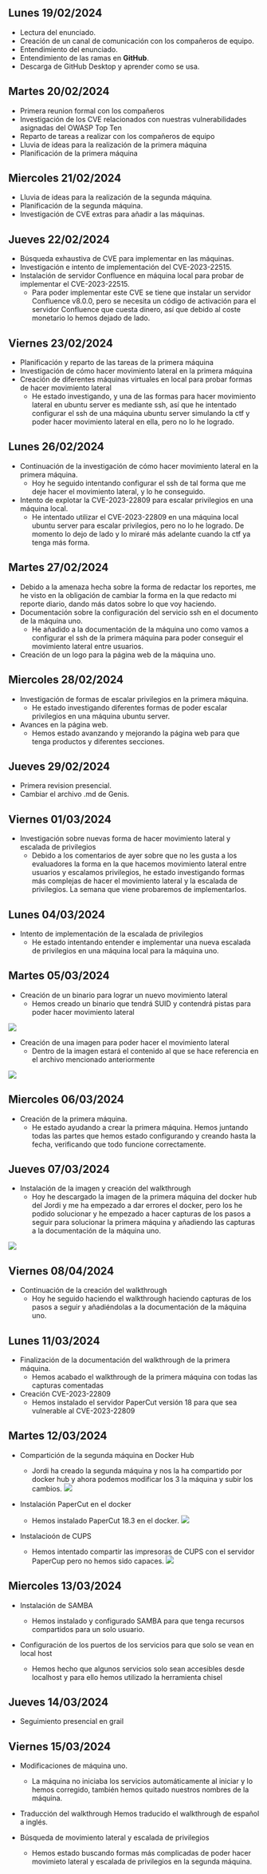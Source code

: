 ## Lunes 19/02/2024

- Lectura del enunciado.
- Creación de un canal de comunicación con los compañeros de equipo.
- Entendimiento del enunciado.
- Entendimiento de las ramas en **GitHub**.
- Descarga de GitHub Desktop y aprender como se usa.

## Martes 20/02/2024

- Primera reunion formal con los compañeros
- Investigación de los CVE relacionados con nuestras vulnerabilidades asignadas del OWASP Top Ten
- Reparto de tareas a realizar con los compañeros de equipo
- Lluvia de ideas para la realización de la primera máquina
- Planificación de la primera máquina

## Miercoles 21/02/2024

- Lluvia de ideas para la realización de la segunda máquina.
- Planificación de la segunda máquina.
- Investigación de CVE extras para añadir a las máquinas.

## Jueves 22/02/2024

- Búsqueda exhaustiva de CVE para implementar en las máquinas.
- Investigación e intento de implementación del CVE-2023-22515.
- Instalación de servidor Confluence en máquina local para probar de implementar el CVE-2023-22515.
    -  Para poder implementar este CVE se tiene que instalar un servidor Confluence v8.0.0, pero se necesita un código de activación para el servidor Confluence que cuesta dinero, así que debido al coste monetario lo hemos dejado de lado.


## Viernes 23/02/2024

- Planificación y reparto de las tareas de la primera máquina
- Investigación de cómo hacer movimiento lateral en la primera máquina
- Creación de diferentes máquinas virtuales en local para probar formas de hacer movimiento lateral
    - He estado investigando, y una de las formas para hacer movimiento lateral en ubuntu server es mediante ssh, así que he intentado configurar el ssh de una máquina ubuntu server simulando la ctf y poder hacer movimiento lateral en ella, pero no lo he logrado.

## Lunes 26/02/2024

- Continuación de la investigación de cómo hacer movimiento lateral en la primera máquina.
    - Hoy he seguido intentando configurar el ssh de tal forma que me deje hacer el movimiento lateral, y lo he conseguido.
- Intento de explotar la CVE-2023-22809 para escalar privilegios en una máquina local.
    - He intentado utilizar el CVE-2023-22809 en una máquina local ubuntu server para escalar privilegios, pero no lo he logrado. De momento lo dejo de lado y lo miraré más adelante cuando la ctf ya tenga más forma.

## Martes 27/02/2024

- Debido a la amenaza hecha sobre la forma de redactar los reportes, me he visto en la obligación de cambiar la forma en la que redacto mi reporte diario, dando más datos sobre lo que voy haciendo.
- Documentación sobre la configuración del servicio ssh en el documento de la máquina uno.
    - He añadido a la documentación de la máquina uno como vamos a configurar el ssh de la primera máquina para poder conseguir el movimiento lateral entre usuarios.
- Creación de un logo para la página web de la máquina uno.

## Miercoles 28/02/2024

- Investigación de formas de escalar privilegios en la primera máquina.
    - He estado investigando diferentes formas de poder escalar privilegios en una máquina ubuntu server.
- Avances en la página web.
    - Hemos estado avanzando y mejorando la página web para que tenga productos y diferentes secciones.

## Jueves 29/02/2024

- Primera revision presencial.
- Cambiar el archivo .md de Genis.

## Viernes 01/03/2024

- Investigación sobre nuevas forma de hacer movimiento lateral y escalada de privilegios
    - Debido a los comentarios de ayer sobre que no les gusta a los evaluadores la forma en la que hacemos movimiento lateral entre usuarios y escalamos privilegios, he estado investigando formas más complejas de hacer el movimiento lateral y la escalada de privilegios. La semana que viene probaremos de implementarlos.

## Lunes 04/03/2024

- Intento de implementación de la escalada de privilegios
    - He estado intentando entender e implementar una nueva escalada de privilegios en una máquina local para la máquina uno.

## Martes 05/03/2024

- Creación de un binario para lograr un nuevo movimiento lateral
    - Hemos creado un binario que tendrá SUID y contendrá pistas para poder hacer movimiento lateral

![](/ReportesDiarios/Joan/img/2024-03-05_18-54.png)

- Creación de una imagen para poder hacer el movimiento lateral
    - Dentro de la imagen estará el contenido al que se hace referencia en el archivo mencionado anteriormente

![](/ReportesDiarios/Joan/img/bee.jpg)

## Miercoles 06/03/2024

- Creación de la primera máquina.
    - He estado ayudando a crear la primera máquina. Hemos juntando todas las partes que hemos estado configurando y creando hasta la fecha, verificando que todo funcione correctamente.

## Jueves 07/03/2024

- Instalación de la imagen y creación del walkthrough
    - Hoy he descargado la imagen de la primera máquina del docker hub del Jordi y me ha empezado a dar errores el docker, pero los he podido solucionar y he empezado a hacer capturas de los pasos a seguir para solucionar la primera máquina y añadiendo las capturas a la documentación de la máquina uno.

![](/ReportesDiarios/Joan/img/2024-03-07_18-15.png)

## Viernes 08/04/2024

- Continuación de la creación del walkthrough
    - Hoy he seguido haciendo el walkthrough haciendo capturas de los pasos a seguir y añadiéndolas a la documentación de la máquina uno.

## Lunes 11/03/2024

- Finalización de la documentación del walkthrough de la primera máquina.
    - Hemos acabado el walkthrough de la primera máquina con todas las capturas comentadas
- Creación CVE-2023-22809
    - Hemos instalado el servidor PaperCut versión 18 para que sea vulnerable al CVE-2023-22809

## Martes 12/03/2024
- Compartición de la segunda máquina en Docker Hub
    - Jordi ha creado la segunda máquina y nos la ha compartido por docker hub y ahora podemos modificar los 3 la máquina y subir los cambios.
![](/ReportesDiarios/Joan/img/docker.png)

- Instalación PaperCut en el docker
    - Hemos instalado PaperCut 18.3 en el docker.
![](/ReportesDiarios/Joan/img/paper.png)

- Instalacioón de CUPS
    - Hemos intentado compartir las impresoras de CUPS con el servidor PaperCup pero no hemos sido capaces.
![](/ReportesDiarios/Joan/img/cups.png)

## Miercoles 13/03/2024

- Instalación de SAMBA
    - Hemos instalado y configurado SAMBA para que tenga recursos compartidos para un solo usuario.

- Configuración de los puertos de los servicios para que solo se vean en local host
    - Hemos hecho que algunos servicios solo sean accesibles desde localhost y para ello hemos utilizado la herramienta chisel

## Jueves 14/03/2024

- Seguimiento presencial en grail

## Viernes 15/03/2024

- Modificaciones de máquina uno.
    - La máquina no iniciaba los servicios automáticamente al iniciar y lo hemos corregido, también hemos quitado nuestros nombres de la máquina.

- Traducción del walkthrough
    Hemos traducido el walkthrough de español a inglés.

- Búsqueda de movimiento lateral y escalada de privilegios
    - Hemos estado buscando formas más complicadas de poder hacer movimieto lateral y escalada de privilegios en la segunda máquina.